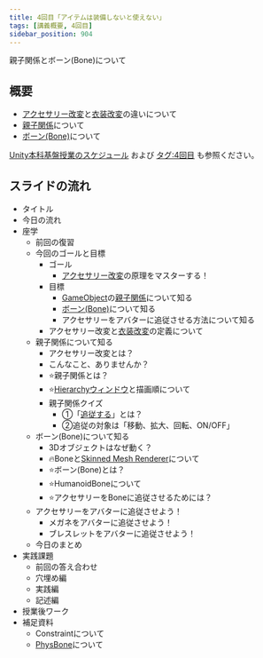 ```yaml
---
title: 4回目「アイテムは装備しないと使えない」
tags: [講義概要, 4回目]
sidebar_position: 904
---
```


親子関係とボーン(Bone)について

## 概要

- [アクセサリー改変](/docs/索引/あ行/アクセサリー改変)と[衣装改変](/docs/索引/あ行/衣装改変)の違いについて
- [親子関係](/docs/索引/あ行/親子関係)について
- [ボーン(Bone)](/docs/索引/ABC/Bone)について

[Unity本科基盤授業のスケジュール](/docs/索引/STU/Unity本科基盤授業のスケジュール) および [タグ:4回目](/docs/tags/4-回目) も参照ください。

## スライドの流れ

- タイトル
- 今日の流れ
- 座学
  - 前回の復習
  - 今回のゴールと目標
    - ゴール
      - [アクセサリー改変](/docs/索引/あ行/アクセサリー改変)の原理をマスターする！
    - 目標
      - [GameObject](/docs/索引/GHI/GameObject)の[親子関係](/docs/索引/あ行/親子関係)について知る
      - [ボーン(Bone)](/docs/索引/ABC/Bone)について知る
      - アクセサリーをアバターに追従させる方法について知る
    - アクセサリー改変と[衣装改変](/docs/索引/あ行/衣装改変)の定義について
  - 親子関係について知る
    - アクセサリー改変とは？
    - こんなこと、ありませんか？
    - ⭐親子関係とは？
    - ⭐[Hierarchyウィンドウ](/docs/索引/GHI/Hierarchyウィンドウ)と描画順について
    - 親子関係クイズ
      - ①「[追従する](/docs/索引/た行/追従する)」とは？
      - ②追従の対象は「移動、拡大、回転、ON/OFF」
  - ボーン(Bone)について知る
    - 3Dオブジェクトはなぜ動く？
    - 🔥Boneと[Skinned Mesh Renderer](/docs/索引/STU/SkinnedMeshRenderer)について
    - ⭐ボーン(Bone)とは？
    - ⭐HumanoidBoneについて
    - ⭐アクセサリーをBoneに追従させるためには？
  - アクセサリーをアバターに追従させよう！
    - メガネをアバターに追従させよう！
    - ブレスレットをアバターに追従させよう！
  - 今日のまとめ
- 実践課題
  - 前回の答え合わせ
  - 穴埋め編
  - 実践編
  - 記述編
- 授業後ワーク
- 補足資料
  - Constraintについて
  - [PhysBone](/docs/索引/PQR/PhysBone)について
